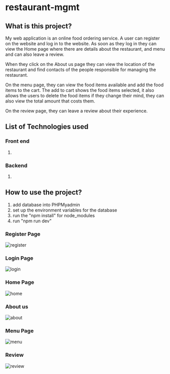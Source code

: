# restaurant-mgmt

## What is this project?

My web application is an online food ordering service. A user can register on the website and log in to the website.
As soon as they log in they can view the Home page where there are details about the restaurant, and menu and can also leave a review.

When they click on the About us page they can view the location of the restaurant and find contacts of the people responsible for managing the restaurant.

On the menu page, they can view the food items available and add the food items to the cart. The add to cart shows the food items selected, it also allows the users to delete the food items if they change their mind, they can also view the total amount that costs them.

On the review page, they can leave a review about their experience.

## List of Technologies used

### Front end
1.

### Backend
1.

## How to use the project?
1. add database into PHPMyadmin
2. set up the environment variables for the database
3. run the "npm install" for node_modules
4. run "npm run dev"


### Register Page

![register](https://user-images.githubusercontent.com/103955756/168896472-ac29ef1a-998c-444c-8b74-a144f6a2a00a.png)

### Login Page

![login](https://user-images.githubusercontent.com/103955756/168896550-c641802a-b675-49b1-96cf-2d53563b9164.png)

### Home Page

![home](https://user-images.githubusercontent.com/103955756/168896608-4166a75c-3edc-44fb-923f-2662e33ad6ea.png)

### About us

![about](https://user-images.githubusercontent.com/103955756/168897307-7538671f-525e-403b-affa-1ee62ca1f832.png)

### Menu Page

![menu](https://user-images.githubusercontent.com/103955756/168896665-39961c77-d13e-42a6-af33-6629cb9c7e9a.png)

### Review 

![review](https://user-images.githubusercontent.com/103955756/168896720-3bb72498-59af-428c-890c-fc17ac2cd096.png)






